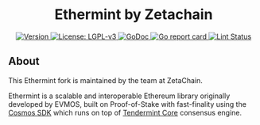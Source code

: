 <!--
parent:
  order: false
-->

<div align="center">
  <h1>Ethermint by Zetachain</h1>
</div>

<div align="center">
  <a href="https://github.com/zeta-chain/ethermint/releases/latest">
    <img alt="Version" src="https://img.shields.io/github/tag/evmos/ethermint.svg" />
  </a>
  <a href="https://github.com/zeta-chain/ethermint/blob/main/LICENSE">
    <img alt="License: LGPL-v3" src="https://img.shields.io/github/license/evmos/ethermint.svg" />
  </a>
  <a href="https://pkg.go.dev/github.com/zeta-chain/ethermint">
    <img alt="GoDoc" src="https://godoc.org/github.com/zeta-chain/ethermint?status.svg" />
  </a>
  <a href="https://goreportcard.com/report/github.com/zeta-chain/ethermint">
    <img alt="Go report card" src="https://goreportcard.com/badge/github.com/zeta-chain/ethermint"/>
  </a>
  <a href="https://github.com/zeta-chain/ethermint/actions?query=branch%3Amain+workflow%3ALint">
    <img alt="Lint Status" src="https://github.com/zeta-chain/ethermint/actions/workflows/lint.yml/badge.svg?branch=main" />
  </a>
</div>

## About

This Ethermint fork is maintained by the team at ZetaChain.

Ethermint is a scalable and interoperable Ethereum library originally developed by EVMOS, built on Proof-of-Stake with fast-finality using the [Cosmos SDK](https://github.com/cosmos/cosmos-sdk/) which runs on top of [Tendermint Core](https://github.com/tendermint/tendermint) consensus engine.
